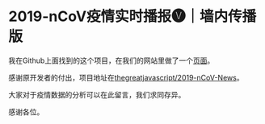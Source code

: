 # 2019-nCoV疫情实时播报🅥｜墙内传播版

我在Github上面找到的这个项目，在我们的网站里做了一个[页面](/2019nCoV.html)。

感谢原开发者的付出，项目地址在[thegreatjavascript/2019-nCoV-News](https://github.com/thegreatjavascript/2019-nCoV-News)。

大家对于疫情数据的分析可以在此留言，我们求同存异。

感谢各位。
